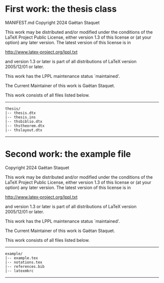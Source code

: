 # First work: the thesis class

MANIFEST.md
Copyright 2024 Gaëtan Staquet

This work may be distributed and/or modified under the
conditions of the LaTeX Project Public License, either version 1.3
of this license or (at your option) any later version.
The latest version of this license is in

  http://www.latex-project.org/lppl.txt

and version 1.3 or later is part of all distributions of LaTeX
version 2005/12/01 or later.

This work has the LPPL maintenance status `maintained'.

The Current Maintainer of this work is Gaëtan Staquet.

This work consists of all files listed below.

---

```
thesis/
|-- thesis.dtx
|-- thesis.ins
|-- thsbiblio.dtx
|-- thstheorem.dtx
|-- thslayout.dtx
```

---

# Second work: the example file

Copyright 2024 Gaëtan Staquet

This work may be distributed and/or modified under the
conditions of the LaTeX Project Public License, either version 1.3
of this license or (at your option) any later version.
The latest version of this license is in

  http://www.latex-project.org/lppl.txt

and version 1.3 or later is part of all distributions of LaTeX
version 2005/12/01 or later.

This work has the LPPL maintenance status `maintained'.

The Current Maintainer of this work is Gaëtan Staquet.

This work consists of all files listed below.

---

```
example/
|-- example.tex
|-- notations.tex
|-- references.bib
|-- latexmkrc
```

---